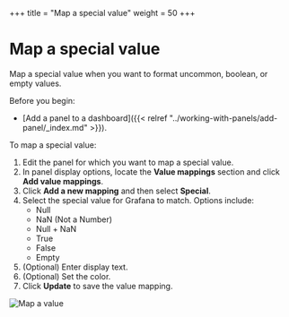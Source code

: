 +++
title = "Map a special value"
weight = 50
+++

# Map a special value

Map a special value when you want to format uncommon, boolean, or empty values.

Before you begin:

- [Add a panel to a dashboard]({{< relref "../working-with-panels/add-panel/_index.md" >}}).

To map a special value:

1. Edit the panel for which you want to map a special value.
1. In panel display options, locate the **Value mappings** section and click **Add value mappings**.
1. Click **Add a new mapping** and then select **Special**.
1. Select the special value for Grafana to match. Options include:
   - Null
   - NaN (Not a Number)
   - Null + NaN
   - True
   - False
   - Empty
1. (Optional) Enter display text.
1. (Optional) Set the color.
1. Click **Update** to save the value mapping.

![Map a value](/static/img/docs/value-mappings/map-special-value-8-0.png)
